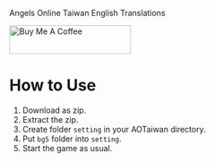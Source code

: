 Angels Online Taiwan English Translations

<a href="https://www.buymeacoffee.com/raS4WKO" target="_blank"><img src="https://cdn.buymeacoffee.com/buttons/default-black.png" alt="Buy Me A Coffee" style="height: 51px !important;width: 217px !important;" ></a>

# How to Use
1. Download as zip.
2. Extract the zip.
3. Create folder `setting` in your AOTaiwan directory.
4. Put `bg5` folder into `setting`.
5. Start the game as usual.
